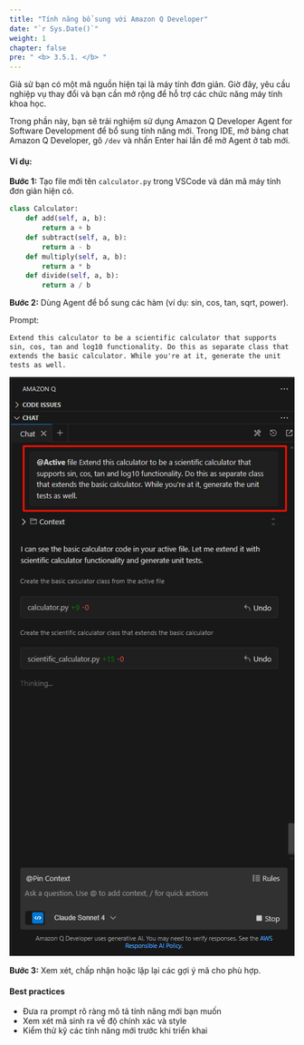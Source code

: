 ```yaml
---
title: "Tính năng bổ sung với Amazon Q Developer"
date: "`r Sys.Date()`"
weight: 1
chapter: false
pre: " <b> 3.5.1. </b> "
---
```


Giả sử bạn có một mã nguồn hiện tại là máy tính đơn giản. Giờ đây, yêu cầu nghiệp vụ thay đổi và bạn cần mở rộng để hỗ trợ các chức năng máy tính khoa học.

Trong phần này, bạn sẽ trải nghiệm sử dụng Amazon Q Developer Agent for Software Development để bổ sung tính năng mới. Trong IDE, mở bảng chat Amazon Q Developer, gõ `/dev` và nhấn Enter hai lần để mở Agent ở tab mới.

#### Ví dụ:

**Bước 1:** Tạo file mới tên `calculator.py` trong VSCode và dán mã máy tính đơn giản hiện có.

```python
class Calculator:
    def add(self, a, b):
        return a + b
    def subtract(self, a, b):
        return a - b
    def multiply(self, a, b):
        return a * b
    def divide(self, a, b):
        return a / b
```

**Bước 2:** Dùng Agent để bổ sung các hàm (ví dụ: sin, cos, tan, sqrt, power).

Prompt:

```text
Extend this calculator to be a scientific calculator that supports sin, cos, tan and log10 functionality. Do this as separate class that extends the basic calculator. While you're at it, generate the unit tests as well.
```

![alt text](image.png?width=40pc)

**Bước 3:** Xem xét, chấp nhận hoặc lặp lại các gợi ý mã cho phù hợp.

#### Best practices
- Đưa ra prompt rõ ràng mô tả tính năng mới bạn muốn
- Xem xét mã sinh ra về độ chính xác và style
- Kiểm thử kỹ các tính năng mới trước khi triển khai